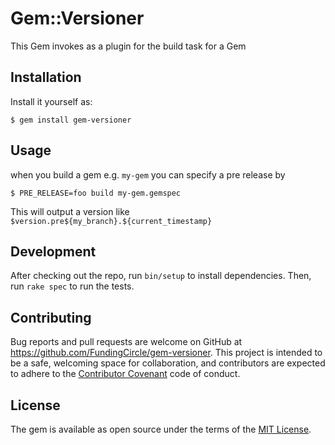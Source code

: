 # Gem::Versioner

This Gem invokes as a plugin for the build task for a Gem

## Installation

Install it yourself as:

    $ gem install gem-versioner

## Usage

when you build a gem e.g. `my-gem`
you can specify a pre release by

    $ PRE_RELEASE=foo build my-gem.gemspec
    
This will output a version like `$version.pre${my_branch}.${current_timestamp}`

## Development

After checking out the repo, run `bin/setup` to install dependencies. Then, run `rake spec` to run the tests.

## Contributing

Bug reports and pull requests are welcome on GitHub at https://github.com/FundingCircle/gem-versioner. This project is intended to be a safe, welcoming space for collaboration, and contributors are expected to adhere to the [Contributor Covenant](http://contributor-covenant.org) code of conduct.


## License

The gem is available as open source under the terms of the [MIT License](http://opensource.org/licenses/MIT).

